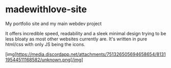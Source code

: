 # madewithlove-site
My portfolio site and my main webdev project

It offers incredible speed, readability and a sleek minimal design trying to be less bloaty as most other websites currently are. 
It's written in pure html/css with only JS being the icons.

[img]https://media.discordapp.net/attachments/751326505694658654/813119544511168582/unknown.png[/img]

